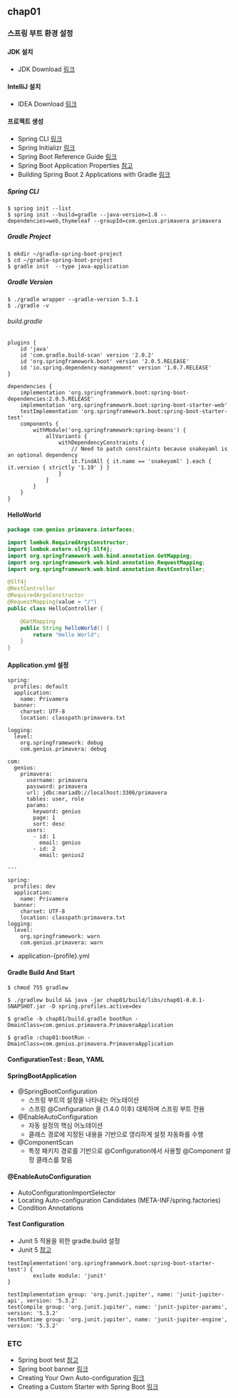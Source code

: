 ## chap01

### 스프링 부트 환경 설정

#### JDK 설치
* JDK Download  [링크](https://www.oracle.com/technetwork/java/javase/downloads/index.html)

#### IntelliJ 설치
* IDEA Download [링크](https://www.jetbrains.com/idea/download)

#### 프로젝트 생성
* Spring CLI [링크](https://docs.spring.io/spring-boot/docs/current/reference/html/getting-started-installing-spring-boot.html#getting-started-installing-the-cli)
* Spring Initializr [링크](https://start.spring.io/)
* Spring Boot Reference Guide [링크](https://docs.spring.io/spring-boot/docs/current/reference/html/)
* Spring Boot Application Properties [참고](https://docs.spring.io/spring-boot/docs/current/reference/html/common-application-properties.html)
* Building Spring Boot 2 Applications with Gradle [링크](https://guides.gradle.org/building-spring-boot-2-projects-with-gradle/)

##### Spring CLI
```
$ spring init --list
$ spring init --build=gradle --java-version=1.8 --dependencies=web,thymeleaf --groupId=com.genius.primavera primavera
```

##### Gradle Project
```
$ mkdir ~/gradle-spring-boot-project
$ cd ~/gradle-spring-boot-project
$ gradle init  --type java-application
```

##### Gradle Version
```
$ ./gradle wrapper --gradle-version 5.3.1
$ ./gradle -v
```

###### build.gradle
```
plugins {
    id 'java'
    id 'com.gradle.build-scan' version '2.0.2'
    id 'org.springframework.boot' version '2.0.5.RELEASE'
    id 'io.spring.dependency-management' version '1.0.7.RELEASE'
}

dependencies {
    implementation 'org.springframework.boot:spring-boot-dependencies:2.0.5.RELEASE'
    implementation 'org.springframework.boot:spring-boot-starter-web'
    testImplementation 'org.springframework.boot:spring-boot-starter-test'
    components {
        withModule('org.springframework:spring-beans') {
            allVariants {
                withDependencyConstraints {
                    // Need to patch constraints because snakeyaml is an optional dependency
                    it.findAll { it.name == 'snakeyaml' }.each { it.version { strictly '1.19' } }
                }
            }
        }
    }
}
```

#### HelloWorld
```java
package com.genius.primavera.interfaces;

import lombok.RequiredArgsConstructor;
import lombok.extern.slf4j.Slf4j;
import org.springframework.web.bind.annotation.GetMapping;
import org.springframework.web.bind.annotation.RequestMapping;
import org.springframework.web.bind.annotation.RestController;

@Slf4j
@RestController
@RequiredArgsConstructor
@RequestMapping(value = "/")
public class HelloController {

	@GetMapping
	public String helloWorld() {
		return "Hello World";
	}
}
```

#### Application.yml 설정
```
spring:
  profiles: default
  application:
    name: Privamera
  banner:
    charset: UTF-8
    location: classpath:primavera.txt

logging:
  level:
    org.springframework: debug
    com.genius.primavera: debug

com:
  genius:
    primavera:
      username: primavera
      password: primavera
      url: jdbc:mariadb://localhost:3306/primavera
      tables: user, role
      params:
        keyword: genius
        page: 1
        sort: desc
      users:
        - id: 1
          email: genius
        - id: 2
          email: genius2

---

spring:
  profiles: dev
  application:
    name: Privamera
  banner:
    charset: UTF-8
    location: classpath:primavera.txt
logging:
  level:
    org.springframework: warn
    com.genius.primavera: warn
```
* application-{profile}.yml

#### Gradle Build And Start
```
$ chmod 755 gradlew

$ ./gradlew build && java -jar chap01/build/libs/chap01-0.0.1-SNAPSHOT.jar -D spring.profiles.active=dev

$ gradle -b chap01/build.gradle bootRun -DmainClass=com.genius.primavera.PrimaveraApplication

$ gradle :chap01:bootRun -DmainClass=com.genius.primavera.PrimaveraApplication
```

#### ConfigurationTest : Bean, YAML

#### SpringBootApplication
* @SpringBootConfiguration
  * 스프링 부트의 설정을 나타내는 어노테이션
  * 스프링 @Configuration 을 (1.4.0 이후) 대체하며 스프링 부트 전용
* @EnableAutoConfiguration
  * 자동 설정의 핵심 어노테이션
  * 클래스 경로에 지정된 내용을 기반으로 영리하게 설정 자동화를 수행
* @ComponentScan
  * 특정 패키지 경로를 기반으로 @Configuration에서 사용할 @Component 설정 클래스를 찾음

#### @EnableAutoConfiguration
* AutoConfigurationImportSelector
* Locating Auto-configuration Candidates (META-INF/spring.factories)
* Condition Annotations

#### Test Configuration
* Junit 5 적용을 위한 gradle.build 설정
* Junit 5 [참고](https://junit.org/junit5/docs/current/user-guide/)

```
testImplementation('org.springframework.boot:spring-boot-starter-test') {
        exclude module: 'junit'
}

testImplementation group: 'org.junit.jupiter', name: 'junit-jupiter-api', version: '5.3.2'
testCompile group: 'org.junit.jupiter', name: 'junit-jupiter-params', version: '5.3.2'
testRuntime group: 'org.junit.jupiter', name: 'junit-jupiter-engine', version: '5.3.2'
```

### ETC
* Spring boot test [참고](https://docs.spring.io/spring-boot/docs/current/reference/html/boot-features-testing.html)
* Spring boot banner [링크](https://devops.datenkollektiv.de/banner.txt/index.html)
* Creating Your Own Auto-configuration [링크](https://docs.spring.io/spring-boot/docs/current/reference/html/boot-features-developing-auto-configuration.html#boot-features-developing-auto-configuration)
* Creating a Custom Starter with Spring Boot [링크](https://www.baeldung.com/spring-boot-custom-starter)
